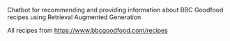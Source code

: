 Chatbot for recommending and providing information about BBC Goodfood recipes using Retrieval Augmented Generation

All recipes from https://www.bbcgoodfood.com/recipes
